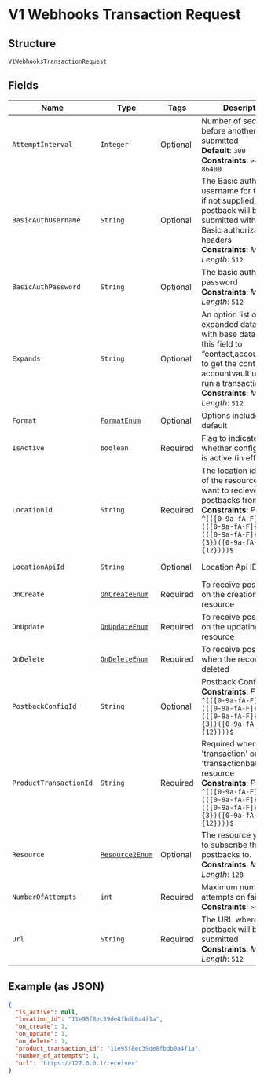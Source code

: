 
# V1 Webhooks Transaction Request

## Structure

`V1WebhooksTransactionRequest`

## Fields

| Name | Type | Tags | Description | Getter | Setter |
|  --- | --- | --- | --- | --- | --- |
| `AttemptInterval` | `Integer` | Optional | Number of seconds before another retry is submitted<br>**Default**: `300`<br>**Constraints**: `>= 300`, `<= 86400` | Integer getAttemptInterval() | setAttemptInterval(Integer attemptInterval) |
| `BasicAuthUsername` | `String` | Optional | The Basic authorization username for the URL, if not supplied, the postback will be submitted without Basic authorization headers<br>**Constraints**: *Maximum Length*: `512` | String getBasicAuthUsername() | setBasicAuthUsername(String basicAuthUsername) |
| `BasicAuthPassword` | `String` | Optional | The basic authorization password<br>**Constraints**: *Maximum Length*: `512` | String getBasicAuthPassword() | setBasicAuthPassword(String basicAuthPassword) |
| `Expands` | `String` | Optional | An option list of expanded data to send with base data. (i.e. set this field to “contact,account_vault” to get the contact an accountvault used to run a transaction.)<br>**Constraints**: *Maximum Length*: `512` | String getExpands() | setExpands(String expands) |
| `Format` | [`FormatEnum`](../../doc/models/format-enum.md) | Optional | Options include: api-default | FormatEnum getFormat() | setFormat(FormatEnum format) |
| `IsActive` | `boolean` | Required | Flag to indicate whether configuration is active (in effect). | boolean getIsActive() | setIsActive(boolean isActive) |
| `LocationId` | `String` | Required | The location identifier of the resource you want to recieve postbacks from.<br>**Constraints**: *Pattern*: `^(([0-9a-fA-F]{24})\|(([0-9a-fA-F]{8})-(([0-9a-fA-F]{4}\-){3})([0-9a-fA-F]{12})))$` | String getLocationId() | setLocationId(String locationId) |
| `LocationApiId` | `String` | Optional | Location Api ID | String getLocationApiId() | setLocationApiId(String locationApiId) |
| `OnCreate` | [`OnCreateEnum`](../../doc/models/on-create-enum.md) | Required | To receive postbacks on the creation of a resource | OnCreateEnum getOnCreate() | setOnCreate(OnCreateEnum onCreate) |
| `OnUpdate` | [`OnUpdateEnum`](../../doc/models/on-update-enum.md) | Required | To receive postbacks on the updating of a resource | OnUpdateEnum getOnUpdate() | setOnUpdate(OnUpdateEnum onUpdate) |
| `OnDelete` | [`OnDeleteEnum`](../../doc/models/on-delete-enum.md) | Required | To receive postbacks when the record is deleted | OnDeleteEnum getOnDelete() | setOnDelete(OnDeleteEnum onDelete) |
| `PostbackConfigId` | `String` | Optional | Postback Config ID<br>**Constraints**: *Pattern*: `^(([0-9a-fA-F]{24})\|(([0-9a-fA-F]{8})-(([0-9a-fA-F]{4}\-){3})([0-9a-fA-F]{12})))$` | String getPostbackConfigId() | setPostbackConfigId(String postbackConfigId) |
| `ProductTransactionId` | `String` | Required | Required when using 'transaction' or 'transactionbatch' resource<br>**Constraints**: *Pattern*: `^(([0-9a-fA-F]{24})\|(([0-9a-fA-F]{8})-(([0-9a-fA-F]{4}\-){3})([0-9a-fA-F]{12})))$` | String getProductTransactionId() | setProductTransactionId(String productTransactionId) |
| `Resource` | [`Resource2Enum`](../../doc/models/resource-2-enum.md) | Optional | The resource you want to subscribe the postbacks to.<br>**Constraints**: *Maximum Length*: `128` | Resource2Enum getResource() | setResource(Resource2Enum resource) |
| `NumberOfAttempts` | `int` | Required | Maximum number of attempts on failure<br>**Constraints**: `>= 1`, `<= 5` | int getNumberOfAttempts() | setNumberOfAttempts(int numberOfAttempts) |
| `Url` | `String` | Required | The URL where the postback will be submitted<br>**Constraints**: *Maximum Length*: `512` | String getUrl() | setUrl(String url) |

## Example (as JSON)

```json
{
  "is_active": null,
  "location_id": "11e95f8ec39de8fbdb0a4f1a",
  "on_create": 1,
  "on_update": 1,
  "on_delete": 1,
  "product_transaction_id": "11e95f8ec39de8fbdb0a4f1a",
  "number_of_attempts": 1,
  "url": "https://127.0.0.1/receiver"
}
```

